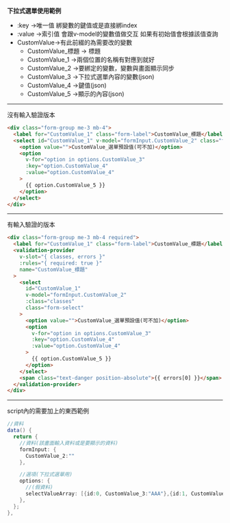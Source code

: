 **下拉式選單使用範例**
  - :key ->唯一值 綁變數的鍵值或是直接綁index
  - :value ->索引值 會跟v-model的變數值做交互 如果有初始值會根據該值查詢
  - CustomValue->有此前綴的為需要改的變數
    - CustomValue_標題 -> 標題
    - CustomValue_1 ->兩個位置的名稱有對應到就好
    - CustomValue_2 ->要綁定的變數，變數與畫面顯示同步
    - CustomValue_3 ->下拉式選單內容的變數(json)
    - CustomValue_4 ->鍵值(json)
    - CustomValue_5 ->顯示的內容(json)
___
沒有輸入驗證版本
```html
<div class="form-group me-3 mb-4">
  <label for="CustomValue_1" class="form-label">CustomValue_標題</label>
  <select id="CustomValue_1" v-model="formInput.CustomValue_2" class="form-select">
    <option value="">CustomValue_選單預設值(可不加)</option>
    <option
      v-for="option in options.CustomValue_3"
      :key="option.CustomValue_4"
      :value="option.CustomValue_4"
    >
      {{ option.CustomValue_5 }}
    </option>
  </select>
</div>
```
___
有輸入驗證的版本
```html
<div class="form-group me-3 mb-4 required">
  <label for="CustomValue_1" class="form-label">CustomValue_標題</label>
  <validation-provider
    v-slot="{ classes, errors }"
    :rules="{ required: true }"
    name="CustomValue_標題"
  >
    <select
      id="CustomValue_1"
      v-model="formInput.CustomValue_2"
      :class="classes"
      class="form-select"
    >
      <option value="">CustomValue_選單預設值(可不加)</option>
      <option
        v-for="option in options.CustomValue_3"
        :key="option.CustomValue_4"
        :value="option.CustomValue_4"
      >
        {{ option.CustomValue_5 }}
      </option>
    </select>
    <span class="text-danger position-absolute">{{ errors[0] }}</span>
  </validation-provider>
</div>
```
___
script內的需要加上的東西範例
```C#
//資料
data() {
  return {
    //資料(該畫面輸入資料或是要顯示的資料)
    formInput: {
      CustomValue_2:""
    },

    //選項(下拉式選單用)
    options: {
      //(假資料)
      selectValueArray: [{id:0, CustomValue_3:"AAA"},{id:1, CustomValue_3:"BBB"},{id:2, CustomValue_3:"CCC"},{id:3, CustomValue_3:"DDD"},{id:4, CustomValue_3:"EEE"},{id:5, CustomValue_3:"FFF"}],
    },
  };
},
```
